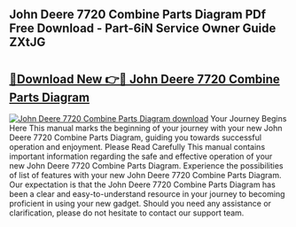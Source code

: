 ## John Deere 7720 Combine Parts Diagram PDf Free Download - Part-6iN Service Owner Guide ZXtJG

# <h2><a href="http://dfnkod.blite.top/?on=John+Deere+7720+Combine+Parts+Diagram">🔗Download New 👉🔴 John Deere 7720 Combine Parts Diagram</a></h2>

[![John Deere 7720 Combine Parts Diagram download](https://i.imgur.com/lujVjoI.png)](http://dfnkod.blite.top/?on=John+Deere+7720+Combine+Parts+Diagram)
Your Journey Begins Here This manual marks the beginning of your journey with your new John Deere 7720 Combine Parts Diagram, guiding you towards successful operation and enjoyment. Please Read Carefully This manual contains important information regarding the safe and effective operation of your new John Deere 7720 Combine Parts Diagram. Experience the possibilities of list of features with your new John Deere 7720 Combine Parts Diagram. Our expectation is that the John Deere 7720 Combine Parts Diagram has been a clear and easy-to-understand resource in your journey to becoming proficient in using your new gadget. Should you need any assistance or clarification, please do not hesitate to contact our support team.
